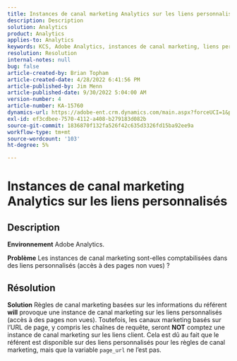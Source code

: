 ```yaml
---
title: Instances de canal marketing Analytics sur les liens personnalisés
description: Description
solution: Analytics
product: Analytics
applies-to: Analytics
keywords: KCS, Adobe Analytics, instances de canal marketing, liens personnalisés, FAQ
resolution: Resolution
internal-notes: null
bug: false
article-created-by: Brian Topham
article-created-date: 4/28/2022 6:41:56 PM
article-published-by: Jim Menn
article-published-date: 9/30/2022 5:04:00 AM
version-number: 4
article-number: KA-15760
dynamics-url: https://adobe-ent.crm.dynamics.com/main.aspx?forceUCI=1&pagetype=entityrecord&etn=knowledgearticle&id=f30e69e0-22c7-ec11-a7b6-0022480a1b03
exl-id: ef3cdbee-7570-4112-a408-b279183d082b
source-git-commit: 1836870f132fa526f42c635d3326fd15ba92ee9a
workflow-type: tm+mt
source-wordcount: '103'
ht-degree: 5%

---
```


# Instances de canal marketing Analytics sur les liens personnalisés

## Description


<b>Environnement</b>
Adobe Analytics.

<b>Problème</b>
Les instances de canal marketing sont-elles comptabilisées dans des liens personnalisés (accès à des pages non vues) ?


## Résolution


<b>Solution</b>
Règles de canal marketing basées sur les informations du référent <b>will</b> provoque une instance de canal marketing sur les liens personnalisés (accès à des pages non vues).
Toutefois, les canaux marketing basés sur l’URL de page, y compris les chaînes de requête, seront <b>NOT</b> comptez une instance de canal marketing sur les liens client.
Cela est dû au fait que le référent est disponible sur des liens personnalisés pour les règles de canal marketing, mais que la variable `page_url` ne l’est pas.
